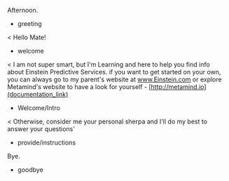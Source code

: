 Afternoon.
* greeting

< Hello Mate!
* welcome

< I am not super smart, but I'm Learning and here to help you find info about Einstein Predictive Services. if you want to get started on your own, you can always go to my parent's website at www.Einstein.com or explore Metamind's website to have a look for yourself -
[http://metamind.io](documentation_link)
* Welcome/Intro

< Otherwise, consider me your personal sherpa and I'll do my best to answer your questions'
* provide/instructions

Bye.
* goodbye
